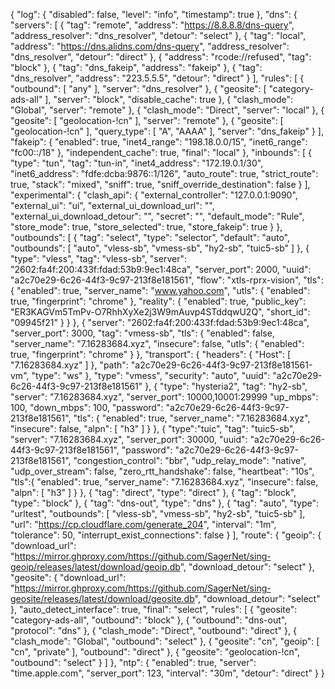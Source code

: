{
  "log": {
    "disabled": false,
    "level": "info",
    "timestamp": true
  },
    "dns": {
        "servers": [
            {
                "tag": "remote",
                "address": "https://8.8.8.8/dns-query",
                "address_resolver": "dns_resolver",
                "detour": "select"
            },
            {
                "tag": "local",
                "address": "https://dns.alidns.com/dns-query",
                "address_resolver": "dns_resolver",
                "detour": "direct"
            },
            {
                "address": "rcode://refused",
                "tag": "block"
            },
            {
                "tag": "dns_fakeip",
                "address": "fakeip"
            },
            {
                "tag": "dns_resolver",
                "address": "223.5.5.5",
                "detour": "direct"
            }
        ],
        "rules": [
            {
                "outbound": [
                    "any"
                ],
                "server": "dns_resolver"
            },
            {
                "geosite": [
                    "category-ads-all"
                ],
                "server": "block",
                "disable_cache": true
            },
            {
                "clash_mode": "Global",
                "server": "remote"
            },
            {
                "clash_mode": "Direct",
                "server": "local"
            },
            {
                "geosite": [
                    "geolocation-!cn"
                ],
                "server": "remote"
            },
             {
                "geosite": [
                    "geolocation-!cn"
                ],
                "query_type": [
                    "A",
                    "AAAA"
                ],
                "server": "dns_fakeip"
            }
          ],
           "fakeip": {
           "enabled": true,
           "inet4_range": "198.18.0.0/15",
           "inet6_range": "fc00::/18"
         },
          "independent_cache": true,
          "final": "local"
        },
      "inbounds": [
    {
      "type": "tun",
      "tag": "tun-in",
      "inet4_address": "172.19.0.1/30",
      "inet6_address": "fdfe:dcba:9876::1/126",
      "auto_route": true,
      "strict_route": true,
      "stack": "mixed",
      "sniff": true,
      "sniff_override_destination": false
    }
  ],
  "experimental": {
    "clash_api": {
      "external_controller": "127.0.0.1:9090",
      "external_ui": "ui",
      "external_ui_download_url": "",
      "external_ui_download_detour": "",
      "secret": "",
      "default_mode": "Rule",
      "store_mode": true,
      "store_selected": true,
      "store_fakeip": true
    }
  },
  "outbounds": [
    {
      "tag": "select",
      "type": "selector",
      "default": "auto",
      "outbounds": [
        "auto",
        "vless-sb",
        "vmess-sb",
        "hy2-sb",
        "tuic5-sb"
      ]
    },
    {
      "type": "vless",
      "tag": "vless-sb",
      "server": "2602:fa4f:200:433f:fdad:53b9:9ec1:48ca",
      "server_port": 2000,
      "uuid": "a2c70e29-6c26-44f3-9c97-213f8e181561",
      "flow": "xtls-rprx-vision",
      "tls": {
        "enabled": true,
        "server_name": "www.yahoo.com",
        "utls": {
          "enabled": true,
          "fingerprint": "chrome"
        },
      "reality": {
          "enabled": true,
          "public_key": "ER3KAGVm5TmPv-O7RhhXyXe2j3W9mAuvp4STddqwU2Q",          "short_id": "09945f21"
        }
      }
    },
{
            "server": "2602:fa4f:200:433f:fdad:53b9:9ec1:48ca",
            "server_port": 3000,
            "tag": "vmess-sb",
            "tls": {
                "enabled": false,
                "server_name": "7.16283684.xyz",
                "insecure": false,
                "utls": {
                    "enabled": true,
                    "fingerprint": "chrome"
                }
            },
            "transport": {
                "headers": {
                    "Host": [
                        "7.16283684.xyz"
                    ]
                },
                "path": "a2c70e29-6c26-44f3-9c97-213f8e181561-vm",
                "type": "ws"
            },
            "type": "vmess",
            "security": "auto",
            "uuid": "a2c70e29-6c26-44f3-9c97-213f8e181561"
        },
    {
        "type": "hysteria2",
        "tag": "hy2-sb",
        "server": "7.16283684.xyz",
        "server_port": 10000,10001:29999
        "up_mbps": 100,
        "down_mbps": 100,
        "password": "a2c70e29-6c26-44f3-9c97-213f8e181561",
        "tls": {
            "enabled": true,
            "server_name": "7.16283684.xyz",
            "insecure": false,
            "alpn": [
                "h3"
            ]
        }
    },
        {
            "type":"tuic",
            "tag": "tuic5-sb",
            "server": "7.16283684.xyz",
            "server_port": 30000,
            "uuid": "a2c70e29-6c26-44f3-9c97-213f8e181561",
            "password": "a2c70e29-6c26-44f3-9c97-213f8e181561",
            "congestion_control": "bbr",
            "udp_relay_mode": "native",
            "udp_over_stream": false,
            "zero_rtt_handshake": false,
            "heartbeat": "10s",
            "tls":{
                "enabled": true,
                "server_name": "7.16283684.xyz",
                "insecure": false,
                "alpn": [
                    "h3"
                ]
            }
        },
    {
      "tag": "direct",
      "type": "direct"
    },
    {
      "tag": "block",
      "type": "block"
    },
    {
      "tag": "dns-out",
      "type": "dns"
    },
    {
      "tag": "auto",
      "type": "urltest",
      "outbounds": [
        "vless-sb",
        "vmess-sb",
        "hy2-sb",
        "tuic5-sb"
      ],
      "url": "https://cp.cloudflare.com/generate_204",
      "interval": "1m",
      "tolerance": 50,
      "interrupt_exist_connections": false
    }
  ],
  "route": {
      "geoip": {
      "download_url": "https://mirror.ghproxy.com/https://github.com/SagerNet/sing-geoip/releases/latest/download/geoip.db",
      "download_detour": "select"
    },
    "geosite": {
      "download_url": "https://mirror.ghproxy.com/https://github.com/SagerNet/sing-geosite/releases/latest/download/geosite.db",
      "download_detour": "select"
    },
    "auto_detect_interface": true,
    "final": "select",
    "rules": [
      {
        "geosite": "category-ads-all",
        "outbound": "block"
      },
      {
        "outbound": "dns-out",
        "protocol": "dns"
      },
      {
        "clash_mode": "Direct",
        "outbound": "direct"
      },
      {
        "clash_mode": "Global",
        "outbound": "select"
      },
      {
        "geosite": "cn",
        "geoip": [
          "cn",
          "private"
        ],
        "outbound": "direct"
      },
      {
        "geosite": "geolocation-!cn",
        "outbound": "select"
      }
    ]
  },
    "ntp": {
    "enabled": true,
    "server": "time.apple.com",
    "server_port": 123,
    "interval": "30m",
    "detour": "direct"
  }
}